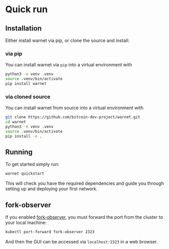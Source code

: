 # Quick run

## Installation

Either install warnet via pip, or clone the source and install:

### via pip

You can install warnet via `pip` into a virtual environment with

```bash
python3 -m venv .venv
source .venv/bin/activate
pip install warnet
```

### via cloned source

You can install warnet from source into a virtual environment with

```bash
git clone https://github.com/bitcoin-dev-project/warnet.git
cd warnet
python3 -m venv .venv
source .venv/bin/activate
pip install -e .
```

## Running

To get started simply run:

```bash
warnet quickstart
```

This will check you have the required dependencies and guide you through setting up and deploying your first network.

## fork-observer

If you enabled [fork-observer](https://github.com/0xB10C/fork-observer), you must forward the port from the cluster to your local machine:

```bash
kubectl port-forward fork-observer 2323
```

And then the GUI can be accessed via `localhost:2323` in a web browser.
